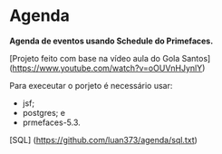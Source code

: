 # Agenda
**Agenda de eventos usando Schedule do Primefaces.**

[Projeto feito com base na vídeo aula do Gola Santos] (https://www.youtube.com/watch?v=oOUVnHJynlY)

Para execeutar o porjeto é necessário usar:
  - jsf;
  - postgres; e
  - prmefaces-5.3.

[SQL] (https://github.com/luan373/agenda/sql.txt)


